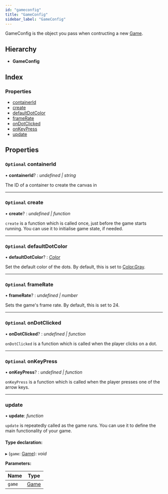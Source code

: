 ```yaml
---
id: "gameconfig"
title: "GameConfig"
sidebar_label: "GameConfig"
---
```


GameConfig is the object you pass when contructing a new [Game](../../classes/game).

## Hierarchy

* **GameConfig**

## Index

### Properties

* [containerId](../gameconfig#optional-containerid)
* [create](../gameconfig#optional-create)
* [defaultDotColor](../gameconfig#optional-defaultdotcolor)
* [frameRate](../gameconfig#optional-framerate)
* [onDotClicked](../gameconfig#optional-ondotclicked)
* [onKeyPress](../gameconfig#optional-onkeypress)
* [update](../gameconfig#update)

## Properties

### `Optional` containerId

• **containerId**? : *undefined | string*

The ID of a container to create the canvas in

___

### `Optional` create

• **create**? : *undefined | function*

`create` is a function which is called once, just before the game starts
running. You can use it to initialise game state, if needed.

___

### `Optional` defaultDotColor

• **defaultDotColor**? : *[Color](../../enums/color)*

Set the default color of the dots. By default, this is set to
[Color.Gray](../../enums/color#gray).

___

### `Optional` frameRate

• **frameRate**? : *undefined | number*

Sets the game's frame rate. By default, this is set to 24.

___

### `Optional` onDotClicked

• **onDotClicked**? : *undefined | function*

`onDotClicked` is a function which is called when the player clicks on a
dot.

___

### `Optional` onKeyPress

• **onKeyPress**? : *undefined | function*

`onKeyPress` is a function which is called when the player presses one of
the arrow keys.

___

###  update

• **update**: *function*

`update` is repeatedly called as the game runs. You can use it to define
the main functionality of your game.

#### Type declaration:

▸ (`game`: [Game](../../classes/game)): *void*

**Parameters:**

Name | Type |
------ | ------ |
`game` | [Game](../../classes/game) |
